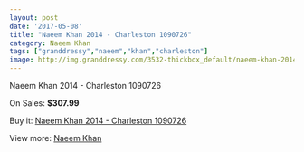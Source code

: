 ```yaml
---
layout: post
date: '2017-05-08'
title: "Naeem Khan 2014 - Charleston 1090726"
category: Naeem Khan
tags: ["granddressy","naeem","khan","charleston"]
image: http://img.granddressy.com/3532-thickbox_default/naeem-khan-2014-charleston-1090726.jpg
---
```

Naeem Khan 2014 - Charleston 1090726

On Sales: **$307.99**
<a href="https://www.granddressy.com/en/naeem-khan/2951-naeem-khan-2014-charleston-1090726.html"><amp-img layout="responsive" width="600" height="600" src="//img.granddressy.com/3532-thickbox_default/naeem-khan-2014-charleston-1090726.jpg" alt="Naeem Khan 2014 - Charleston 1090726 0" /></a>

Buy it: [Naeem Khan 2014 - Charleston 1090726](https://www.granddressy.com/en/naeem-khan/2951-naeem-khan-2014-charleston-1090726.html "Naeem Khan 2014 - Charleston 1090726")

View more: [Naeem Khan](https://www.granddressy.com/en/102-naeem-khan "Naeem Khan")